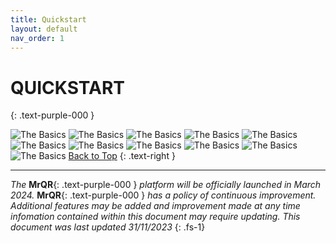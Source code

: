 ```yaml
---
title: Quickstart
layout: default
nav_order: 1
---
```

# QUICKSTART
{: .text-purple-000 }

![The Basics](/assets/images/MrQR%20-%20The%20Basics_Page_02.png "the basics")
![The Basics](/assets/images/MrQR%20-%20The%20Basics_Page_03.png "the basics")
![The Basics](/assets/images/MrQR%20-%20The%20Basics_Page_04.png "the basics")
![The Basics](/assets/images/MrQR%20-%20The%20Basics_Page_05.png "the basics")
![The Basics](/assets/images/MrQR%20-%20The%20Basics_Page_06.png "the basics")
![The Basics](/assets/images/MrQR%20-%20The%20Basics_Page_07.png "the basics")
![The Basics](/assets/images/MrQR%20-%20The%20Basics_Page_08.png "the basics")
![The Basics](/assets/images/MrQR%20-%20The%20Basics_Page_09.png "the basics")
![The Basics](/assets/images/MrQR%20-%20The%20Basics_Page_10.png "the basics")
![The Basics](/assets/images/MrQR%20-%20The%20Basics_Page_11.png "the basics")
![The Basics](/assets/images/MrQR%20-%20The%20Basics_Page_12.png "the basics")
[Back to Top](https://docs.mrqr.me/quickstart)
{: .text-right }

___
*The* **MrQR**{: .text-purple-000 } *platform will be officially launched in March 2024.* **MrQR**{: .text-purple-000 } *has a policy of continuous improvement.
Additional features may be added and improvement made at any time infomation contained within this document may require updating.
This document was last updated 31/11/2023*
{: .fs-1}
